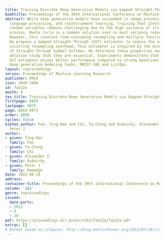 ```yaml
---
title: Training Discrete Deep Generative Models via Gapped Straight-Through Estimator
booktitle: Proceedings of the 39th International Conference on Machine Learning
abstract: While deep generative models have succeeded in image processing, natural
  language processing, and reinforcement learning, training that involves discrete
  random variables remains challenging due to the high variance of its gradient estimation
  process. Monte Carlo is a common solution used in most variance reduction approaches.
  However, this involves time-consuming resampling and multiple function evaluations.
  We propose a Gapped Straight-Through (GST) estimator to reduce the variance without
  incurring resampling overhead. This estimator is inspired by the essential properties
  of Straight-Through Gumbel-Softmax. We determine these properties and show via an
  ablation study that they are essential. Experiments demonstrate that the proposed
  GST estimator enjoys better performance compared to strong baselines on two discrete
  deep generative modeling tasks, MNIST-VAE and ListOps.
layout: inproceedings
series: Proceedings of Machine Learning Research
publisher: PMLR
issn: 2640-3498
id: fan22a
month: 0
tex_title: Training Discrete Deep Generative Models via Gapped Straight-Through Estimator
firstpage: 6059
lastpage: 6073
page: 6059-6073
order: 6059
cycles: false
bibtex_author: Fan, Ting-Han and Chi, Ta-Chung and Rudnicky, Alexander I. and Ramadge,
  Peter J
author:
- given: Ting-Han
  family: Fan
- given: Ta-Chung
  family: Chi
- given: Alexander I.
  family: Rudnicky
- given: Peter J
  family: Ramadge
date: 2022-06-28
address:
container-title: Proceedings of the 39th International Conference on Machine Learning
volume: '162'
genre: inproceedings
issued:
  date-parts:
  - 2022
  - 6
  - 28
pdf: https://proceedings.mlr.press/v162/fan22a/fan22a.pdf
extras: []
# Format based on citeproc: http://blog.martinfenner.org/2013/07/30/citeproc-yaml-for-bibliographies/
---
```

